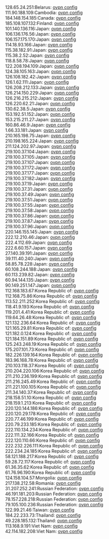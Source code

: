 128.65.24.251:Belarus: [ovpn config](vpn/128_65_24_251.ovpn)  
111.90.188.109:Cambodia: [ovpn config](vpn/111_90_188_109.ovpn)  
184.148.154.185:Canada: [ovpn config](vpn/184_148_154_185.ovpn)  
185.108.107.132:Finland: [ovpn config](vpn/185_108_107_132.ovpn)  
101.140.136.116:Japan: [ovpn config](vpn/101_140_136_116.ovpn)  
106.136.176.56:Japan: [ovpn config](vpn/106_136_176_56.ovpn)  
106.157.175.170:Japan: [ovpn config](vpn/106_157_175_170.ovpn)  
114.18.93.166:Japan: [ovpn config](vpn/114_18_93_166.ovpn)  
115.38.182.91:Japan: [ovpn config](vpn/115_38_182_91.ovpn)  
115.38.2.52:Japan: [ovpn config](vpn/115_38_2_52.ovpn)  
118.8.58.78:Japan: [ovpn config](vpn/118_8_58_78.ovpn)  
122.208.194.109:Japan: [ovpn config](vpn/122_208_194_109.ovpn)  
124.38.105.163:Japan: [ovpn config](vpn/124_38_105_163.ovpn)  
126.108.182.42:Japan: [ovpn config](vpn/126_108_182_42.ovpn)  
126.1.62.111:Japan: [ovpn config](vpn/126_1_62_111.ovpn)  
126.208.212.133:Japan: [ovpn config](vpn/126_208_212_133.ovpn)  
126.214.150.229:Japan: [ovpn config](vpn/126_214_150_229.ovpn)  
126.216.215.212:Japan: [ovpn config](vpn/126_216_215_212.ovpn)  
126.220.62.21:Japan: [ovpn config](vpn/126_220_62_21.ovpn)  
130.62.38.5:Japan: [ovpn config](vpn/130_62_38_5.ovpn)  
153.192.51.152:Japan: [ovpn config](vpn/153_192_51_152.ovpn)  
153.215.211.27:Japan: [ovpn config](vpn/153_215_211_27.ovpn)  
160.86.46.9:Japan: [ovpn config](vpn/160_86_46_9.ovpn)  
1.66.33.181:Japan: [ovpn config](vpn/1_66_33_181.ovpn)  
210.165.198.75:Japan: [ovpn config](vpn/210_165_198_75.ovpn)  
210.198.165.224:Japan: [ovpn config](vpn/210_198_165_224.ovpn)  
211.124.202.97:Japan: [ovpn config](vpn/211_124_202_97.ovpn)  
219.100.37.104:Japan: [ovpn config](vpn/219_100_37_104.ovpn)  
219.100.37.105:Japan: [ovpn config](vpn/219_100_37_105.ovpn)  
219.100.37.107:Japan: [ovpn config](vpn/219_100_37_107.ovpn)  
219.100.37.172:Japan: [ovpn config](vpn/219_100_37_172.ovpn)  
219.100.37.177:Japan: [ovpn config](vpn/219_100_37_177.ovpn)  
219.100.37.182:Japan: [ovpn config](vpn/219_100_37_182.ovpn)  
219.100.37.19:Japan: [ovpn config](vpn/219_100_37_19.ovpn)  
219.100.37.31:Japan: [ovpn config](vpn/219_100_37_31.ovpn)  
219.100.37.49:Japan: [ovpn config](vpn/219_100_37_49.ovpn)  
219.100.37.51:Japan: [ovpn config](vpn/219_100_37_51.ovpn)  
219.100.37.55:Japan: [ovpn config](vpn/219_100_37_55.ovpn)  
219.100.37.58:Japan: [ovpn config](vpn/219_100_37_58.ovpn)  
219.100.37.86:Japan: [ovpn config](vpn/219_100_37_86.ovpn)  
219.100.37.87:Japan: [ovpn config](vpn/219_100_37_87.ovpn)  
219.100.37.96:Japan: [ovpn config](vpn/219_100_37_96.ovpn)  
220.146.155.145:Japan: [ovpn config](vpn/220_146_155_145.ovpn)  
222.12.210.46:Japan: [ovpn config](vpn/222_12_210_46.ovpn)  
222.4.112.69:Japan: [ovpn config](vpn/222_4_112_69.ovpn)  
222.6.60.157:Japan: [ovpn config](vpn/222_6_60_157.ovpn)  
27.140.39.191:Japan: [ovpn config](vpn/27_140_39_191.ovpn)  
39.111.40.240:Japan: [ovpn config](vpn/39_111_40_240.ovpn)  
58.85.78.228:Japan: [ovpn config](vpn/58_85_78_228.ovpn)  
60.108.244.188:Japan: [ovpn config](vpn/60_108_244_188.ovpn)  
60.113.239.82:Japan: [ovpn config](vpn/60_113_239_82.ovpn)  
60.94.144.135:Japan: [ovpn config](vpn/60_94_144_135.ovpn)  
90.149.251.147:Japan: [ovpn config](vpn/90_149_251_147.ovpn)  
112.168.183.67:Korea Republic of: [ovpn config](vpn/112_168_183_67.ovpn)  
112.168.75.86:Korea Republic of: [ovpn config](vpn/112_168_75_86.ovpn)  
113.52.211.252:Korea Republic of: [ovpn config](vpn/113_52_211_252.ovpn)  
118.41.9.193:Korea Republic of: [ovpn config](vpn/118_41_9_193.ovpn)  
119.201.4.41:Korea Republic of: [ovpn config](vpn/119_201_4_41.ovpn)  
119.64.26.48:Korea Republic of: [ovpn config](vpn/119_64_26_48.ovpn)  
121.132.236.64:Korea Republic of: [ovpn config](vpn/121_132_236_64.ovpn)  
121.165.29.81:Korea Republic of: [ovpn config](vpn/121_165_29_81.ovpn)  
121.182.0.124:Korea Republic of: [ovpn config](vpn/121_182_0_124.ovpn)  
121.184.151.89:Korea Republic of: [ovpn config](vpn/121_184_151_89.ovpn)  
125.243.248.19:Korea Republic of: [ovpn config](vpn/125_243_248_19.ovpn)  
175.207.101.73:Korea Republic of: [ovpn config](vpn/175_207_101_73.ovpn)  
182.226.139.164:Korea Republic of: [ovpn config](vpn/182_226_139_164.ovpn)  
183.96.168.78:Korea Republic of: [ovpn config](vpn/183_96_168_78.ovpn)  
210.103.118.37:Korea Republic of: [ovpn config](vpn/210_103_118_37.ovpn)  
210.204.220.106:Korea Republic of: [ovpn config](vpn/210_204_220_106.ovpn)  
211.210.236.199:Korea Republic of: [ovpn config](vpn/211_210_236_199.ovpn)  
211.216.245.49:Korea Republic of: [ovpn config](vpn/211_216_245_49.ovpn)  
211.221.100.105:Korea Republic of: [ovpn config](vpn/211_221_100_105.ovpn)  
211.34.140.37:Korea Republic of: [ovpn config](vpn/211_34_140_37.ovpn)  
218.158.51.10:Korea Republic of: [ovpn config](vpn/218_158_51_10.ovpn)  
218.159.1.213:Korea Republic of: [ovpn config](vpn/218_159_1_213.ovpn)  
220.120.144.186:Korea Republic of: [ovpn config](vpn/220_120_144_186.ovpn)  
220.120.29.178:Korea Republic of: [ovpn config](vpn/220_120_29_178.ovpn)  
220.77.46.199:Korea Republic of: [ovpn config](vpn/220_77_46_199.ovpn)  
220.79.233.185:Korea Republic of: [ovpn config](vpn/220_79_233_185.ovpn)  
222.110.134.234:Korea Republic of: [ovpn config](vpn/222_110_134_234.ovpn)  
222.111.32.166:Korea Republic of: [ovpn config](vpn/222_111_32_166.ovpn)  
222.120.110.66:Korea Republic of: [ovpn config](vpn/222_120_110_66.ovpn)  
222.232.226.111:Korea Republic of: [ovpn config](vpn/222_232_226_111.ovpn)  
222.234.24.185:Korea Republic of: [ovpn config](vpn/222_234_24_185.ovpn)  
58.121.188.217:Korea Republic of: [ovpn config](vpn/58_121_188_217.ovpn)  
59.28.72.117:Korea Republic of: [ovpn config](vpn/59_28_72_117.ovpn)  
61.36.35.62:Korea Republic of: [ovpn config](vpn/61_36_35_62.ovpn)  
61.76.96.190:Korea Republic of: [ovpn config](vpn/61_76_96_190.ovpn)  
124.158.104.57:Mongolia: [ovpn config](vpn/124_158_104_57.ovpn)  
217.138.212.58:Romania: [ovpn config](vpn/217_138_212_58.ovpn)  
31.207.252.241:Russian Federation: [ovpn config](vpn/31_207_252_241.ovpn)  
46.191.181.203:Russian Federation: [ovpn config](vpn/46_191_181_203.ovpn)  
78.157.228.218:Russian Federation: [ovpn config](vpn/78_157_228_218.ovpn)  
79.105.100.236:Russian Federation: [ovpn config](vpn/79_105_100_236.ovpn)  
122.99.21.46:Taiwan: [ovpn config](vpn/122_99_21_46.ovpn)  
184.22.233.73:Thailand: [ovpn config](vpn/184_22_233_73.ovpn)  
49.228.185.132:Thailand: [ovpn config](vpn/49_228_185_132.ovpn)  
113.168.9.191:Viet Nam: [ovpn config](vpn/113_168_9_191.ovpn)  
42.114.182.208:Viet Nam: [ovpn config](vpn/42_114_182_208.ovpn)  
